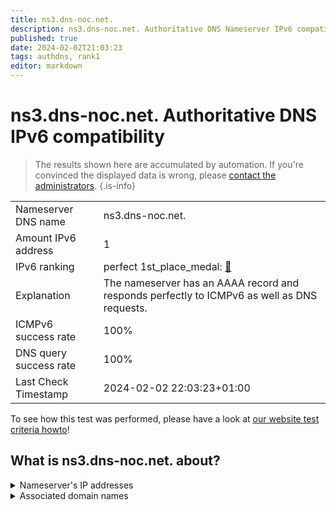 ```yaml
---
title: ns3.dns-noc.net.
description: ns3.dns-noc.net. Authoritative DNS Nameserver IPv6 compatibility
published: true
date: 2024-02-02T21:03:23
tags: authdns, rank1
editor: markdown
---
```


# ns3.dns-noc.net. Authoritative DNS IPv6 compatibility

> The results shown here are accumulated by automation. If you're convinced the displayed data is wrong, please [contact the administrators](/howto/chat). 
{.is-info}




|   |   |
| - | - |
| Nameserver DNS name | ns3.dns-noc.net.
| Amount IPv6 address | 1
| IPv6 ranking | perfect 1st_place_medal: [🔗](/howto/ranking) |
| Explanation | The nameserver has an AAAA record and responds perfectly to ICMPv6 as well as DNS requests. |
| ICMPv6 success rate | 100%|
| DNS query success rate | 100% |
| Last Check Timestamp | 2024-02-02 22:03:23+01:00 |

To see how this test was performed, please have a look at [our website test criteria howto](/howto/testcriteria/authdns)!


## What is ns3.dns-noc.net. about?




<details>
<summary>Nameserver's IP addresses</summary>

2a0d:2a00:ab2::3

</details>



<details>
<summary>Associated domain names</summary>

noc.social

</details>
